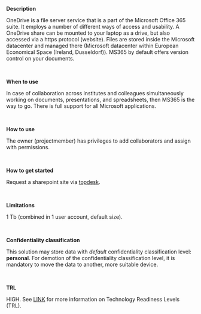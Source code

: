 **Description**

OneDrive is a file server service that is a part of the Microsoft Office 365 suite. It employs a number of different ways of access and usability. A OneDrive share can be mounted to your laptop as a drive, but also accessed via a https protocol (website). Files are stored inside the Microsoft datacenter and managed there (Microsoft datacenter within European Economical Space (Ireland, Dusseldorf)). MS365 by default offers version control on your documents.

&nbsp;

**When to use**

In case of collaboration across institutes and colleagues simultaneously working on documents, presentations, and spreadsheets, then MS365 is the way to go. There is full support for all Microsoft applications.

&nbsp;

**How to use**

The owner (projectmember) has privileges to add collaborators and assign with permissions.

&nbsp;

**How to get started**

Request a sharepoint site via [topdesk](https://deltares.topdesk.net/tas/public/ssp/content/serviceflow?unid=cdff9cf89e074043b27267b22f43234c&from=6ce5902a-4621-4413-b4a8-c5e93fcbbf91&openedFromService=true).

&nbsp;

**Limitations**

1 Tb (combined in 1 user account, default size).

&nbsp;

**Confidentiality classification**

This solution may store data with _default_ confidentiality classification level: __personal__. For demotion of the confidentiality classification level, it is mandatory to move the data to another, more suitable device.

&nbsp;

**TRL**

HIGH. See [LINK](/storagefinder/trl)  for more information on Technology Readiness Levels (TRL).
